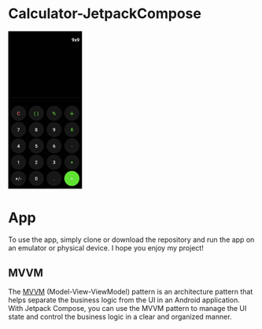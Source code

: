 # Calculator-JetpackCompose
 
<img src="https://github.com/Wit0r/Calculator-JetpackCompose/blob/main/Calculator.jpeg" width="150" />

 
 # App

To use the app, simply clone or download the repository and run the app on an emulator or physical device. I hope you enjoy my project!
 
 ## MVVM
 
The [MVVM](https://en.wikipedia.org/wiki/Model%E2%80%93view%E2%80%93viewmodel) (Model-View-ViewModel) pattern is an architecture pattern that helps separate the business logic from the UI in an Android application. With Jetpack Compose, you can use the MVVM pattern to manage the UI state and control the business logic in a clear and organized manner.
 
 
